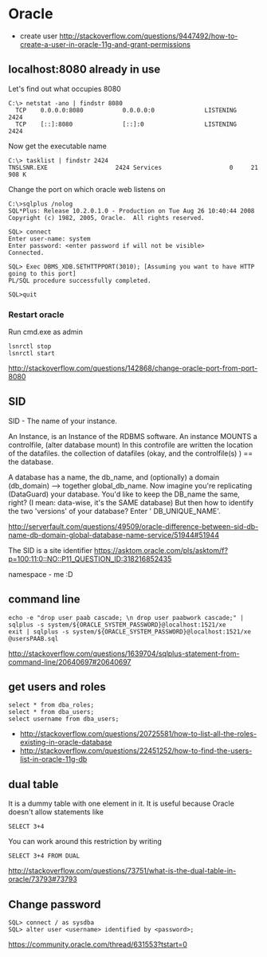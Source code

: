 # Oracle

- create user http://stackoverflow.com/questions/9447492/how-to-create-a-user-in-oracle-11g-and-grant-permissions

## localhost:8080 already in use

Let's find out what occupies 8080

```
C:\> netstat -ano | findstr 8080
  TCP    0.0.0.0:8080           0.0.0.0:0              LISTENING       2424
  TCP    [::]:8080              [::]:0                 LISTENING       2424
```

Now get the executable name

```
C:\> tasklist | findstr 2424
TNSLSNR.EXE                   2424 Services                   0     21 908 K
```

Change the port on which oracle web listens on

```
C:\>sqlplus /nolog
SQL*Plus: Release 10.2.0.1.0 - Production on Tue Aug 26 10:40:44 2008
Copyright (c) 1982, 2005, Oracle.  All rights reserved.

SQL> connect
Enter user-name: system
Enter password: <enter password if will not be visible>
Connected.

SQL> Exec DBMS_XDB.SETHTTPPORT(3010); [Assuming you want to have HTTP going to this port]
PL/SQL procedure successfully completed.

SQL>quit
```

### Restart oracle

Run cmd.exe as admin

```
lsnrctl stop
lsnrctl start
```

http://stackoverflow.com/questions/142868/change-oracle-port-from-port-8080

## SID

SID - The name of your instance.

An Instance, is an Instance of the RDBMS software. An instance MOUNTS a controlfile, (alter database mount) In this controfile are written the location of the datafiles. the collection of datafiles (okay, and the controlfile(s) ) == the database.

A database has a name, the db_name, and (optionally) a domain (db_domain) --> together global_db_name. Now imagine you're replicating (DataGuard) your database. You'd like to keep the DB_name the same, right? (I mean: data-wise, it's the SAME database) But then how to identify the two 'versions' of your database? Enter ' DB_UNIQUE_NAME'.

http://serverfault.com/questions/49509/oracle-difference-between-sid-db-name-db-domain-global-database-name-service/51944#51944

The SID is a site identifier https://asktom.oracle.com/pls/asktom/f?p=100:11:0::NO::P11_QUESTION_ID:318216852435

namespace - me :D

## command line

```
echo -e "drop user paab cascade; \n drop user paabwork cascade;" | sqlplus -s system/${ORACLE_SYSTEM_PASSWORD}@localhost:1521/xe
exit | sqlplus -s system/${ORACLE_SYSTEM_PASSWORD}@localhost:1521/xe @usersPAAB.sql
```

http://stackoverflow.com/questions/1639704/sqlplus-statement-from-command-line/20640697#20640697

## get users and roles

```
select * from dba_roles;
select * from dba_users;
select username from dba_users;
```

- http://stackoverflow.com/questions/20725581/how-to-list-all-the-roles-existing-in-oracle-database
- http://stackoverflow.com/questions/22451252/how-to-find-the-users-list-in-oracle-11g-db

## dual table

It is a dummy table with one element in it. It is useful because Oracle doesn't allow statements like

`SELECT 3+4`

You can work around this restriction by writing

`SELECT 3+4 FROM DUAL`

http://stackoverflow.com/questions/73751/what-is-the-dual-table-in-oracle/73793#73793

## Change password

```
SQL> connect / as sysdba
SQL> alter user <username> identified by <password>;
```

https://community.oracle.com/thread/631553?tstart=0
